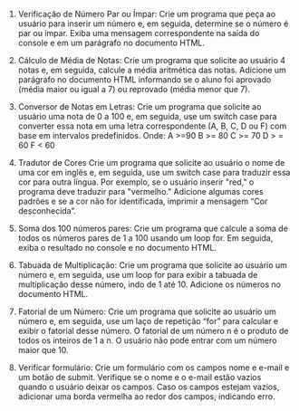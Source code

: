 1. Verificação de Número Par ou Ímpar:
Crie um programa que peça ao usuário para inserir um número e, em seguida, determine se o
número é par ou ímpar. Exiba uma mensagem correspondente na saída do console e em um
parágrafo no documento HTML.

2. Cálculo de Média de Notas:
Crie um programa que solicite ao usuário 4 notas e, em seguida, calcule a média aritmética
das notas. Adicione um parágrafo no documento HTML informando se o aluno foi aprovado (média
maior ou igual a 7) ou reprovado (média menor que 7).

3. Conversor de Notas em Letras:
Crie um programa que solicite ao usuário uma nota de 0 a 100 e, em seguida, use um switch
case para converter essa nota em uma letra correspondente (A, B, C, D ou F) com base em
intervalos predefinidos. Onde:
A >=90
B >= 80
C >= 70
D > = 60
F < 60
4. Tradutor de Cores
Crie um programa que solicite ao usuário o nome de uma cor em inglês e, em seguida, use
um switch case para traduzir essa cor para outra língua. Por exemplo, se o usuário inserir "red," o
programa deve traduzir para "vermelho." Adicione algumas cores padrões e se a cor não for
identificada, imprimir a mensagem “Cor desconhecida”.

5. Soma dos 100 números pares:
Crie um programa que calcule a soma de todos os números pares de 1 a 100 usando um loop
for. Em seguida, exiba o resultado no console e no documento HTML.

6. Tabuada de Multiplicação:
Crie um programa que solicite ao usuário um número e, em seguida, use um loop for para
exibir a tabuada de multiplicação desse número, indo de 1 até 10. Adicione os números no
documento HTML.

7. Fatorial de um Número:
Crie um programa que solicite ao usuário um número e, em seguida, use um laço de
repetição “for” para calcular e exibir o fatorial desse número. O fatorial de um número n é o
produto de todos os inteiros de 1 a n. O usuário não pode entrar com um número maior que 10.

8. Verificar formulário:
Crie um formulário com os campos nome e e-mail e um botão de submit. Verifique se o
nome e o e-mail estão vazios quando o usuário deixar os campos. Caso os campos estejam vazios,
adicionar uma borda vermelha ao redor dos campos, indicando erro.